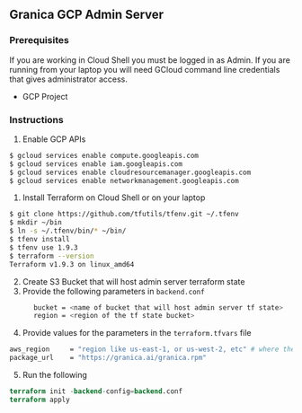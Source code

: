 ## Granica GCP Admin Server

### Prerequisites
If you are working in Cloud Shell you must be logged in as Admin. If you are running from your laptop you will need GCloud command line credentials that gives administrator access.
- GCP Project

### Instructions
1. Enable GCP APIs
```bash
$ gcloud services enable compute.googleapis.com
$ gcloud services enable iam.googleapis.com
$ gcloud services enable cloudresourcemanager.googleapis.com
$ gcloud services enable networkmanagement.googleapis.com
```

1. Install Terraform on Cloud Shell or on your laptop
```bash
$ git clone https://github.com/tfutils/tfenv.git ~/.tfenv
$ mkdir ~/bin
$ ln -s ~/.tfenv/bin/* ~/bin/
$ tfenv install
$ tfenv use 1.9.3
$ terraform --version
Terraform v1.9.3 on linux_amd64
```
2. Create S3 Bucket that will host admin server terraform state
3. Provide the following parameters in `backend.conf`
```bash
      bucket = <name of bucket that will host admin server tf state>
      region = <region of the tf state bucket>
```
4. Provide values for the parameters in the `terraform.tfvars` file
```bash
aws_region     = "region like us-east-1, or us-west-2, etc" # where the product will be installed
package_url    = "https://granica.ai/granica.rpm"
```
5. Run the following
```terraform
terraform init -backend-config=backend.conf
terraform apply
```
